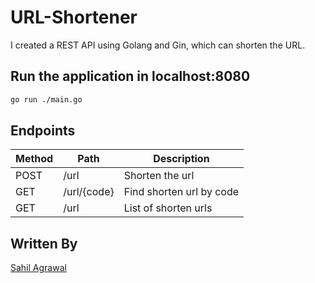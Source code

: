# URL-Shortener
I created a REST API using Golang and Gin, which can shorten the URL.

## Run the application in localhost:8080
```bash
go run ./main.go
```

## Endpoints
| Method  | Path        | Description               |
|---------|-------------|---------------------------|
| POST    | /url        | Shorten the url             |
| GET     | /url/{code} | Find shorten url by code  |
| GET     | /url        | List of shorten urls      |

## Written By
[Sahil Agrawal](https://github.com/SahilAgrawal)
